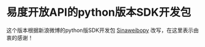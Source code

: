 易度开放API的python版本SDK开发包
===================================


这个版本根据新浪微博的python版SDK开发包 [Sinaweibopy](http://michaelliao.github.io/sinaweibopy "Sinaweibopy") 改写，在这里表示由衷的感谢！



